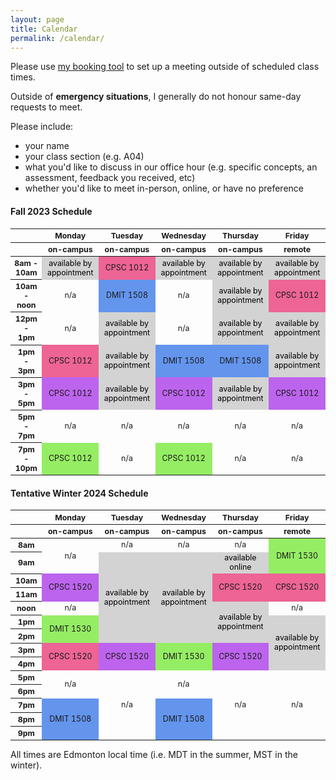 ```yaml
---
layout: page
title: Calendar
permalink: /calendar/
---
```


Please use [my booking tool](https://calendar.google.com/calendar/u/0/appointments/AcZssZ0nR04OIK095mwybdLW7PpjBRrZiELn_yoBZbI=) to set up a meeting outside of scheduled class times.

Outside of **emergency situations**, I generally do not honour same-day requests to meet.

Please include:

- your name
- your class section (e.g. A04)
- what you'd like to discuss in our office hour (e.g. specific concepts, an assessment, feedback you received, etc)
- whether you'd like to meet in-person, online, or have no preference

#### Fall 2023 Schedule

<html>
  <style>
    table {font-size: 12.4px;text-align: center;}
    .row-header {width: 80px;}
    .col-header {text-align: center;}
    .appointment {color: black;background-color: #d3d3d3;}
    .dmit1508 {background-color: #6495ed;}
    .a04 {background-color: #ed6495;}
    .a05 {background-color: #bc64ed;}
    .oe02 {background-color: #95ed64;}
  </style>
  <table>
    <thead>
      <tr>
        <th class="row-header"></th>
        <th class="col-header">Monday</th>
        <th class="col-header">Tuesday</th>
        <th class="col-header">Wednesday</th>
        <th class="col-header">Thursday</th>
        <th class="col-header">Friday</th>
      </tr>
      <tr>
        <th class="row-header"></th>
        <th class="col-header">on-campus</th>
        <th class="col-header">on-campus</th>
        <th class="col-header">on-campus</th>
        <th class="col-header">on-campus</th>
        <th class="col-header">remote</th>
      </tr>
    </thead>
    <tbody>
      <tr>
        <th>8am - 10am</th>
        <td class="appointment">available by appointment</td>
        <td class="a04">CPSC 1012</td>
        <td class="appointment">available by appointment</td>
        <td class="appointment">available by appointment</td>
        <td class="appointment">available by appointment</td>
      </tr>
      <tr>
        <th>10am - noon</th>
        <td>n/a</td>
        <td class="dmit1508">DMIT 1508</td>
        <td>n/a</td>
        <td class="appointment">available by appointment</td>
        <td class="a04">CPSC 1012</td>
      </tr>
      <tr>
        <th>12pm - 1pm</th>
        <td>n/a</td>
        <td class="appointment">available by appointment</td>
        <td>n/a</td>
        <td class="appointment">available by appointment</td>
        <td class="appointment">available by appointment</td>
      </tr>
      <tr>
        <th>1pm - 3pm</th>
        <td class="a04">CPSC 1012</td>
        <td class="appointment">available by appointment</td>
        <td class="dmit1508">DMIT 1508</td>
        <td class="dmit1508">DMIT 1508</td>
        <td class="appointment">available by appointment</td>
      </tr>
      <tr>
        <th>3pm - 5pm</th>
        <td class="a05">CPSC 1012</td>
        <td class="appointment">available by appointment</td>
        <td class="a05">CPSC 1012</td>
        <td class="appointment">available by appointment</td>
        <td class="a05">CPSC 1012</td>
      </tr>
      <tr>
        <th>5pm - 7pm</th>
        <td>n/a</td>
        <td>n/a</td>
        <td>n/a</td>
        <td>n/a</td>
        <td>n/a</td>
      </tr>
      <tr>
        <th>7pm - 10pm</th>
        <td class="oe02">CPSC 1012</td>
        <td>n/a</td>
        <td class="oe02">CPSC 1012</td>
        <td>n/a</td>
        <td>n/a</td>
      </tr>
    </tbody>
  </table>
</html>

#### Tentative Winter 2024 Schedule

<html>
  <style>
    table { font-size: 12.4px; text-align: center; }
    .row-header { width: 80px; width: 10%; text-align: center; }
    .col-header { width: 18%; }
    /* cell-formatting */
    .appointment { color: black; background-color: #d3d3d3; /* grey */  } 
    .cpsc1520-a01 { background-color: #ed6495; } /* pink */
    .cpsc1520-a02 { background-color: #bc64ed; } /* purple */
    .dmit1530-a01 { background-color: #95ed64; } /* green */
    .dmit1508 { background-color: #6495ed; } /* blue */
  </style>
  <table style="width: 100%">
    <thead>
      <tr>
        <th class="row-header"></th>
        <th class="col-header">Monday</th>
        <th class="col-header">Tuesday</th>
        <th class="col-header">Wednesday</th>
        <th class="col-header">Thursday</th>
        <th class="col-header">Friday</th>
      </tr>
      <tr>
        <th class="row-header"></th>
        <th class="col-header">on-campus</th>
        <th class="col-header">on-campus</th>
        <th class="col-header">on-campus</th>
        <th class="col-header">on-campus</th>
        <th class="col-header">remote</th>
      </tr>
    </thead>
    <tbody>
      <tr>
        <th style="text-align: center;">8am</th>
        <td rowspan="2">n/a</td>
        <td>n/a</td>
        <td>n/a</td>
        <td>n/a</td>
        <td class="dmit1530-a01" rowspan="2">DMIT 1530</td>
      </tr>
      <tr>
        <th style="text-align: center;">9am</th>
        <!-- skip Monday -->
        <td rowspan="6" class="appointment">available by appointment</td>
        <td rowspan="6" class="appointment">available by appointment</td>
        <td class="appointment">available online</td>
        <!-- skip Friday -->
      </tr>
      <tr>
        <th style="text-align: center;">10am</th>
        <td rowspan="2" class="cpsc1520-a02">CPSC 1520</td>
        <!-- skip -->
        <!-- skip -->
        <td rowspan="2" class="cpsc1520-a01">CPSC 1520</td>
        <td rowspan="2" class="cpsc1520-a01">CPSC 1520</td>
      </tr>
      <tr>
        <th style="text-align: center;">11am</th>
        <!-- skip all days -->
      </tr>
      <tr>
        <th style="text-align: center;">noon</th>
        <td>n/a</td>
        <!-- skip x2 -->
        <td rowspan="3" class="appointment">available by appointment</td>
        <td>n/a</td>
      </tr>
      <tr>
        <th style="text-align: center;">1pm</th>
        <td rowspan="2" class="dmit1530-a01">DMIT 1530</td>
        <!-- skip x3 -->
        <td rowspan="4" class="appointment">available by appointment</td>
      </tr>
      <tr>
        <th style="text-align: center;">2pm</th>
        <!-- skip all -->
      </tr>
      <tr>
        <th style="text-align: center;">3pm</th>
        <td rowspan="2" class="cpsc1520-a01">CPSC 1520</td>
        <td rowspan="2" class="cpsc1520-a02">CPSC 1520</td>
        <td rowspan="2" class="dmit1530-a01">DMIT 1530</td>
        <td rowspan="2" class="cpsc1520-a02">CPSC 1520</td>
        <!-- skip -->
      </tr>
      <tr>
        <th style="text-align: center;">4pm</th>
        <!-- skip all -->
      </tr>
      <tr>
        <th style="text-align: center;">5pm</th>
        <td rowspan="2">n/a</td>
        <td rowspan="5">n/a</td>
        <td rowspan="2">n/a</td>
        <td rowspan="5">n/a</td>
        <td rowspan="5">n/a</td>
      </tr>
      <tr>
        <th style="text-align: center;">6pm</th>
        <!-- skip all -->
      </tr>
      <tr>
        <th style="text-align: center;">7pm</th>
        <td rowspan="3" class="dmit1508">DMIT 1508</td>
        <!-- skip -->
        <td rowspan="3" class="dmit1508">DMIT 1508</td>
        <!-- skip 2x -->
      </tr>
      <tr>
        <th style="text-align: center;">8pm</th>
        <!-- skip all -->
      </tr>
      <tr>
        <th style="text-align: center;">9pm</th>
        <!-- skip all -->
      </tr>
    </tbody>
  </table>
</html>


All times are Edmonton local time (i.e. MDT in the summer, MST in the winter).

